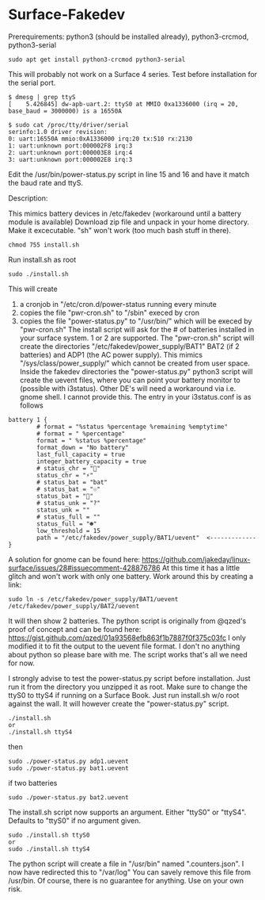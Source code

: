 # Surface-Fakedev
Prerequirements:
python3 (should be installed already), python3-crcmod, python3-serial

```
sudo apt get install python3-crcmod python3-serial
```
This will probably not work on a Surface 4 series. Test before installation for the serial port.
```
$ dmesg | grep ttyS
[    5.426845] dw-apb-uart.2: ttyS0 at MMIO 0xa1336000 (irq = 20, base_baud = 3000000) is a 16550A

$ sudo cat /proc/tty/driver/serial
serinfo:1.0 driver revision:
0: uart:16550A mmio:0xA1336000 irq:20 tx:510 rx:2130
1: uart:unknown port:000002F8 irq:3
2: uart:unknown port:000003E8 irq:4
3: uart:unknown port:000002E8 irq:3
```
Edit the /usr/bin/power-status.py script in line 15 and 16 and have it match the baud rate and ttyS.

Description:

This mimics battery devices in /etc/fakedev (workaround until a battery module is available)
Download zip file and unpack in your home directory. Make it excecutable. "sh" won't work (too much bash stuff in there).
```
chmod 755 install.sh
```
Run install.sh as root
```
sudo ./install.sh
```
This will create
1. a cronjob in "/etc/cron.d/power-status running every minute
2. copies the file "pwr-cron.sh" to "/sbin" execed by cron
3. copies the file "power-status.py" to "/usr/bin/" which will be execed
by "pwr-cron.sh"
The install script will ask for the # of batteries installed in your surface system. 1 or 2 are supported.
The "pwr-cron.sh" script will create the directories "/etc/fakedev/power_supply/BAT1" BAT2 (if 2 batteries)
and ADP1 (the AC power supply). This mimics "/sys/class/power_supply/" which cannot be created from user space.
Inside the fakedev directories the "power-status.py" python3 script will create the uevent files, where you
can point your battery monitor to (possible with i3status). Other DE's will need a workaround via i.e. gnome shell.
I cannot provide this. The entry in your i3status.conf is as follows
```
battery 1 { 
        # format = "%status %percentage %remaining %emptytime"
        # format = " %percentage"
        format = " %status %percentage"
        format_down = "No battery"
        last_full_capacity = true
        integer_battery_capacity = true
        # status_chr = ""
        status_chr = "⚡"
        # status_bat = "bat"
        # status_bat = "☉"
        status_bat = "" 
        # status_unk = "?"
        status_unk = ""
        # status_full = ""
        status_full = "☻" 
        low_threshold = 15
        path = "/etc/fakedev/power_supply/BAT1/uevent"  <-------------
}
```
A solution for gnome can be found here: https://github.com/jakeday/linux-surface/issues/28#issuecomment-428876786
At this time it has a little glitch and won't work with only one battery. Work around this by creating a link:
```
sudo ln -s /etc/fakedev/power_supply/BAT1/uevent /etc/fakedev/power_supply/BAT2/uevent
```
It will then show 2 batteries.
The python script is originally from @qzed's proof of concept and can be found here:
https://gist.github.com/qzed/01a93568efb863f1b7887f0f375c03fc
I only modified it to fit the output to the uevent file format. I don't no anything about python
so please bare with me. The script works that's all we need for now.

I strongly advise to test the power-status.py script before installation.
Just run it from the directory you unzipped it as root. Make sure to change the ttyS0 to ttyS4 if running
on a Surface Book. Just run install.sh w/o root against the wall. It will however create the "power-status.py" script.
```
./install.sh
or
./install.sh ttyS4
```
then
```
sudo ./power-status.py adp1.uevent
sudo ./power-status.py bat1.uevent
```
if two batteries
```
sudo ./power-status.py bat2.uevent
```
The install.sh script now supports an argument. Either "ttyS0" or "ttyS4". Defaults to "ttyS0" if no argument given.
```
sudo ./install.sh ttyS0
or
sudo ./install.sh ttyS4
```

The python script will create a file in "/usr/bin" named ".counters.json". I now have redirected this to "/var/log"
You can savely remove this file from /usr/bin.
Of course, there is no guarantee for anything. Use on your own risk.
